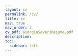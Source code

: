 ```yaml
---
layout: cv
permalink: /cv/
title: cv
nav: true
nav_order: 3
cv_pdf: GiorgioSeveriResume.pdf
description: 
toc:
  sidebar: left
---
```

